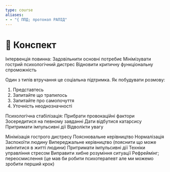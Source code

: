 ```yaml
---
type: course
aliases:
- - "{ ППД; протокол РАПІД"
---
```


# 📗 Конспект

Інтервенція повинна:
	Задовільнити основні потребиє
	Мінімізувати гострий психологічний дистрес
	Відновити критичну функціональну спроможність
	
Один з типів втручання це соціальна підтримка. Як побудувати розмову:
1. Представтесь
2. Запитайте що трапилось
3. Запитайте про самопочуття
4. Уточність неоднозначності

Психологічна стабілізація:
	Прибрати провокаційні фактори
	Зосередитися на певному завданні
	Дати відбутися катарсису
	Притримати імпульсивні дії
	Відволікти увагу

Мінімізація гострого дистресу
	Пояснювальне керівництво
	Нормалізація
	Заспокоїти людину
	Випереджальне керівництво (пояснити що може змінтитися в житті людини)
	Притримати імпульсивні дії
	Техніки управління стресом
	Виправити хибне розуміння ситуації
	Рефреймінг; переосмислення (це мав би робити психотерапевт але ми можемо зробити перший крок)